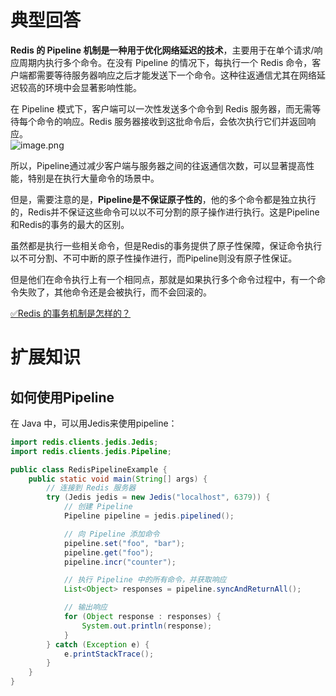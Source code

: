 # 典型回答

**Redis 的 Pipeline 机制是一种用于优化网络延迟的技术**，主要用于在单个请求/响应周期内执行多个命令。在没有 Pipeline 的情况下，每执行一个 Redis 命令，客户端都需要等待服务器响应之后才能发送下一个命令。这种往返通信尤其在网络延迟较高的环境中会显著影响性能。

在 Pipeline 模式下，客户端可以一次性发送多个命令到 Redis 服务器，而无需等待每个命令的响应。Redis 服务器接收到这批命令后，会依次执行它们并返回响应。<br />![image.png](https://cdn.nlark.com/yuque/0/2023/png/5378072/1700987066911-c1bb3104-3b52-40aa-a52d-907056a830d1.png#averageHue=%23fdfdfd&clientId=uc664f572-6d9a-4&from=paste&height=752&id=u49dc3b05&originHeight=752&originWidth=1117&originalType=binary&ratio=1&rotation=0&showTitle=false&size=80119&status=done&style=none&taskId=u42d80f9b-1b16-463e-8372-aab25d49c5f&title=&width=1117)

所以，Pipeline通过减少客户端与服务器之间的往返通信次数，可以显著提高性能，特别是在执行大量命令的场景中。

但是，需要注意的是，**Pipeline是不保证原子性的**，他的多个命令都是独立执行的，Redis并不保证这些命令可以以不可分割的原子操作进行执行。这是Pipeline和Redis的事务的最大的区别。

虽然都是执行一些相关命令，但是Redis的事务提供了原子性保障，保证命令执行以不可分割、不可中断的原子性操作进行，而Pipeline则没有原子性保证。

但是他们在命令执行上有一个相同点，那就是如果执行多个命令过程中，有一个命令失败了，其他命令还是会被执行，而不会回滚的。

[✅Redis 的事务机制是怎样的？](https://www.yuque.com/hollis666/fo22bm/xxxz79?view=doc_embed)
# 扩展知识

## 如何使用Pipeline

在 Java 中，可以用Jedis来使用pipeline：

```java
import redis.clients.jedis.Jedis;
import redis.clients.jedis.Pipeline;

public class RedisPipelineExample {
    public static void main(String[] args) {
        // 连接到 Redis 服务器
        try (Jedis jedis = new Jedis("localhost", 6379)) {
            // 创建 Pipeline
            Pipeline pipeline = jedis.pipelined();

            // 向 Pipeline 添加命令
            pipeline.set("foo", "bar");
            pipeline.get("foo");
            pipeline.incr("counter");

            // 执行 Pipeline 中的所有命令，并获取响应
            List<Object> responses = pipeline.syncAndReturnAll();

            // 输出响应
            for (Object response : responses) {
                System.out.println(response);
            }
        } catch (Exception e) {
            e.printStackTrace();
        }
    }
}

```
